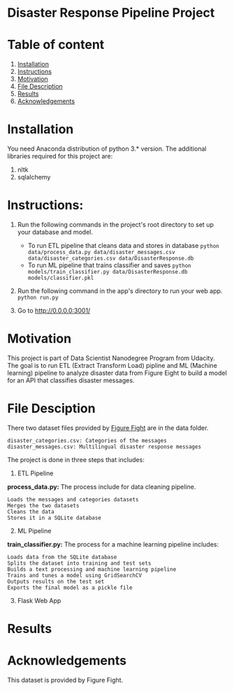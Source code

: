 # Disaster Response Pipeline Project

# Table of content
1. [Installation](#Installation)
2. [Instructions](#Instructions)
3. [Motivation](#Motivation)
4. [File Description](#FileDesciption)
5. [Results](#Results)
6. [Acknowledgements](#Acknowledgements)

<a name="Installation"></a>
# Installation
You need Anaconda distribution of python 3.* version. The additional libraries required for this project are:

1. nltk
2. sqlalchemy

<a name="Instructions"></a>
# Instructions:
1. Run the following commands in the project's root directory to set up your database and model.

    - To run ETL pipeline that cleans data and stores in database
        `python data/process_data.py data/disaster_messages.csv data/disaster_categories.csv data/DisasterResponse.db`
    - To run ML pipeline that trains classifier and saves
        `python models/train_classifier.py data/DisasterResponse.db models/classifier.pkl`

2. Run the following command in the app's directory to run your web app.
    `python run.py`

3. Go to http://0.0.0.0:3001/

<a name="Motivation"></a>
# Motivation
This project is part of Data Scientist Nanodegree Program from Udacity. The goal is to run ETL (Extract Transform Load) pipline and ML (Machine learning) pipeline to analyze disaster data from Figure Eight to build a model for an API that classifies disaster messages.

<a name="FileDesciption"></a>
# File Desciption

There two dataset files provided by [Figure Fight](https://www.figure-eight.com/dataset/combined-disaster-response-data/) are in the data folder.

    disaster_categories.csv: Categories of the messages
    disaster_messages.csv: Multilingual disaster response messages

The project is done in three steps that includes:

1. ETL Pipeline

**process_data.py:** The process include for data cleaning pipeline.

    Loads the messages and categories datasets
    Merges the two datasets
    Cleans the data
    Stores it in a SQLite database

2. ML Pipeline

**train_classifier.py:** The process for a machine learning pipeline includes:

    Loads data from the SQLite database
    Splits the dataset into training and test sets
    Builds a text processing and machine learning pipeline
    Trains and tunes a model using GridSearchCV
    Outputs results on the test set
    Exports the final model as a pickle file

3. Flask Web App
    
<a name="Results"></a>
# Results

<a name="Acknowledgements"></a>
# Acknowledgements
This dataset is provided by Figure Fight. 
